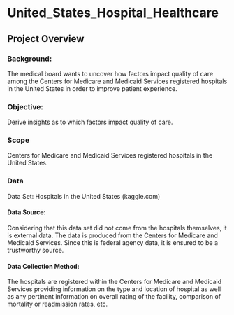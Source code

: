 # United_States_Hospital_Healthcare
## Project Overview

### Background: 
The medical board wants to uncover how factors impact quality of care among the Centers for Medicare and Medicaid Services registered hospitals in the United States in order to improve patient experience.

### Objective: 
Derive insights as to which factors impact quality of care.

### Scope
Centers for Medicare and Medicaid Services registered hospitals in the United States. 

### Data

Data Set: Hospitals in the United States (kaggle.com)

#### Data Source:  
Considering that this data set did not come from the hospitals themselves, it is external data. 
The data is produced from the Centers for Medicare and Medicaid Services. Since this is federal 
agency data, it is ensured to be a trustworthy source. 

#### Data Collection Method: 
The hospitals are registered within the Centers for Medicare and Medicaid 
Services providing information on the type and location of hospital as well as any pertinent 
information on overall rating of the facility, comparison of mortality or readmission rates, etc.
